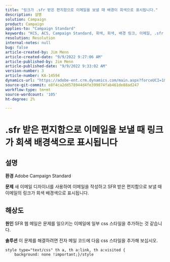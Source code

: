 ```yaml
---
title: "링크가 .sfr 받은 편지함으로 이메일을 보낼 때 배경이 회색으로 표시됩니다."
description: 설명
solution: Campaign
product: Campaign
applies-to: "Campaign Standard"
keywords: "KCS, ACS, Campaign Standard, 회색, 회색, 배경 링크, 이메일, .sfr 받은 편지함, 이메일 디자이너"
resolution: Resolution
internal-notes: null
bug: false
article-created-by: Jim Menn
article-created-date: "9/9/2022 9:27:06 AM"
article-published-by: Jim Menn
article-published-date: "9/9/2022 9:33:02 AM"
version-number: 3
article-number: KA-14594
dynamics-url: "https://adobe-ent.crm.dynamics.com/main.aspx?forceUCI=1&pagetype=entityrecord&etn=knowledgearticle&id=ad383a90-2130-ed11-9db1-0022480866ad"
source-git-commit: e8f4ca2dd578944d4fe399074fab461de88ad247
workflow-type: tm+mt
source-wordcount: '105'
ht-degree: 2%

---
```


# .sfr 받은 편지함으로 이메일을 보낼 때 링크가 회색 배경색으로 표시됩니다

## 설명


<b>환경</b>
Adobe Campaign Standard

<b>문제</b>
새 이메일 디자이너를 사용하여 이메일을 작성하고 SFR 받은 편지함으로 보낼 때 이메일의 링크가 회색 배경색으로 표시됩니다.


## 해상도


<b>원인</b>
SFR 웹 메일은 문제를 일으키는 이메일에 일부 css 스타일을 추가하는 것 같습니다.

<b>솔루션</b>
이 문제를 해결하려면 전자 메일 코드에 다음 css 스타일을 추가해 보십시오.


```
style type="text/css" th a, th a:link, th a:visited {
    background: none !important;}/style
```

